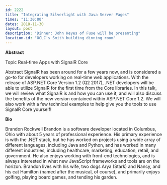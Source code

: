 ```yaml
---
id: 2222
title: "Integrating Silverlight with Java Server Pages"
times: "11:30:00"
dates: 2018-11-30
layout: post
description: "Dinner: John Keyes of Fuse will be presenting"
location-id: "OCLC's Smith building dinning room"
---
```

 **Abstract**

Topic
Real-time Apps with SignalR Core

Abstract
SignalR has been around for a few years now, and is considered a go-to for developers working on real-time web applications. With the release of ASP.NET Core Version 1.2 (Q2 2017), .NET developers will be able to utilize SignalR for the first time from the Core libraries. In this talk, we will review what SignalR is and how you can use it, and will also discuss the benefits of the new version contained within ASP.NET Core 1.2. We will also work with a few technical examples to help give you the tools to use SignalR Core yourself!

**Bio** &nbsp;

Brandon Rockwell
Brandon is a software developer located in Columbus, Ohio with about 5 years of professional experience. His primary experience is with the .NET stack, but he has worked on projects using a wide array of different languages, including Java and Python, and has worked in many different industries, including healthcare, marketing, education, retail, and government. He also enjoys working with front-end technologies, and is always interested in what new JavaScript frameworks and tools are on the horizon. Brandon lives with his wife, two dogs Arya (Stark) and Nancy, and his cat Hamilton (named after the musical, of course), and primarily enjoys golfing, playing board games, and tending his garden.
